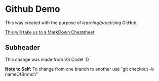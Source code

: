 # Github Demo

This was created with the purpose of *learning/practicing* GitHub.

[This will take us to a MarkDown Cheatsheet](https://github.com/adam-p/markdown-here/wiki/Markdown-Cheatsheet)

## Subheader

This change was made from VS Code! :D

**Note to Self:** To change from one branch to another use "git checkout -b nameOfBranch"

